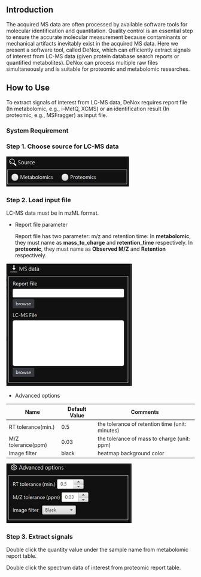## Introduction
The acquired MS data are often processed by available software tools for molecular identification and quantitation. Quality control is an essential step to ensure the accurate molecular measurement because contaminants or mechanical artifacts inevitably exist in the acquired MS data. Here we present a software tool, called DeNox, which can efficiently extract signals of interest from LC-MS data (given protein database search reports or quantified metabolites). DeNox can process multiple raw files simultaneously and is suitable for proteomic and metabolomic researches.

## How to Use

To extract signals of interest from LC-MS data, DeNox requires report file (In metabolomic, e.g., i-MetQ, XCMS) or an identification result (In proteomic, e.g., MSFragger) as input file.

### System Requirement

### Step 1. Choose source for LC-MS data

<img src="https://github.com/ICMOL/DeNox/blob/main/source.png">

### Step 2. Load input file

LC-MS data must be in mzML format.

- Report file parameter

  Report file has two parameter: m/z and retention time: In **metabolomic**, they must name as **mass_to_charge** and **retention_time** respectively. In **proteomic**, they must name as **Observed M/Z** and **Retention** respectively.

<img src="https://github.com/ICMOL/DeNox/blob/main/input.png">

- Advanced options

|        Name         |  Default Value | Comments |
|---------------------|----------------|------------------------------|
| RT tolerance(min.)  | 0.5            | the tolerance of retention time (unit: minutes) |
| M/Z tolerance(ppm)  | 0.03           | the tolerance of mass to charge (unit: ppm) |
| Image filter        | black          | heatmap background color |

<img src="https://github.com/ICMOL/DeNox/blob/main/options.png">


### Step 3. Extract signals

Double click the quantity value under the sample name from metabolomic report table.

Double click the spectrum data of interest from proteomic report table.

